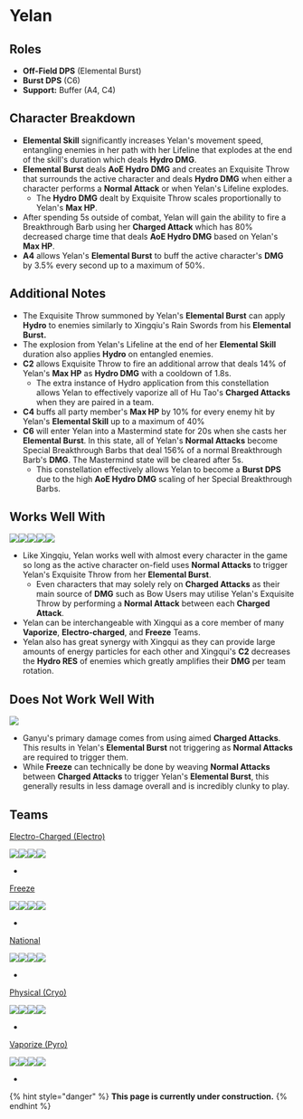 # Yelan

## Roles

* **Off-Field DPS** (Elemental Burst)
* **Burst DPS** (C6)
* **Support:** Buffer (A4, C4)

## Character Breakdown

* **Elemental Skill** significantly increases Yelan's movement speed, entangling enemies in her path with her Lifeline that explodes at the end of the skill's duration which deals **Hydro DMG**.&#x20;
* **Elemental Burst** deals **AoE Hydro DMG** and creates an Exquisite Throw that surrounds the active character and deals **Hydro DMG** when either a character performs a **Normal Attack** or when Yelan's Lifeline explodes.
  * The **Hydro DMG** dealt by Exquisite Throw scales proportionally to Yelan's **Max HP**.
* After spending 5s outside of combat, Yelan will gain the ability to fire a Breakthrough Barb using her **Charged Attack** which has 80% decreased charge time that deals **AoE Hydro DMG** based on Yelan's **Max HP**.
* **A4** allows Yelan's **Elemental Burst** to buff the active character's **DMG** by 3.5% every second up to a maximum of 50%.

## Additional Notes

* The Exquisite Throw summoned by Yelan's **Elemental Burst** can apply **Hydro** to enemies similarly to Xingqiu's Rain Swords from his **Elemental Burst.**
* The explosion from Yelan's Lifeline at the end of her **Elemental Skill** duration also applies **Hydro** on entangled enemies.
* **C2** allows Exquisite Throw to fire an additional arrow that deals 14% of Yelan's **Max HP** as **Hydro DMG** with a cooldown of 1.8s.
  * The extra instance of Hydro application from this constellation allows Yelan to effectively vaporize all of Hu Tao's **Charged Attacks** when they are paired in a team.&#x20;
* **C4** buffs all party member's **Max HP** by 10% for every enemy hit by Yelan's **Elemental Skill** up to a maximum of 40%
* **C6** will enter Yelan into a Mastermind state for 20s when she casts her **Elemental Burst**. In this state, all of Yelan's **Normal Attacks** become Special Breakthrough Barbs that deal 156% of a normal Breakthrough Barb's **DMG**. The Mastermind state will be cleared after 5s.
  * This constellation effectively allows Yelan to become a **Burst DPS** due to the high **AoE Hydro DMG** scaling of her Special Breakthrough Barbs.

## Works Well With

![](../../.gitbook/assets/Element\_Anemo.webp)![](../../.gitbook/assets/Element\_Cryo.webp)![](../../.gitbook/assets/Element\_Electro.webp)![](../../.gitbook/assets/Element\_Hydro.webp)![](../../.gitbook/assets/Element\_Pyro.webp)

* Like Xingqiu, Yelan works well with almost every character in the game so long as the active character on-field uses **Normal Attacks** to trigger Yelan's Exquisite Throw from her **Elemental Burst**.
  * Even characters that may solely rely on **Charged Attacks** as their main source of **DMG** such as Bow Users may utilise Yelan's Exquisite Throw by performing a **Normal Attack** between each **Charged Attack**.
* Yelan can be interchangeable with Xingqui as a core member of many **Vaporize**, **Electro-charged**, and **Freeze** Teams.
* Yelan also has great synergy with Xingqui as they can provide large amounts of energy particles for each other and Xingqui's **C2** decreases the **Hydro RES** of enemies which greatly amplifies their **DMG** per team rotation.

## Does Not Work Well With

![](../../.gitbook/assets/UI\_AvatarIcon\_Ganyu.png)

* Ganyu's primary damage comes from using aimed **Charged Attacks**. This results in Yelan's **Elemental Burst** not triggering as **Normal Attacks** are required to trigger them.
* While **Freeze** can technically be done by weaving **Normal Attacks** between **Charged Attacks** to trigger Yelan's **Elemental Burst**, this generally results in less damage overall and is incredibly clunky to play.

## Teams

[Electro-Charged (Electro)](../../teams/electro-charged.md)

![](../../.gitbook/assets/UI\_AvatarIcon\_Keqing.png)![](../../.gitbook/assets/UI\_AvatarIcon\_Yelan.png)![](../../.gitbook/assets/UI\_AvatarIcon\_Beidou.png)![](../../.gitbook/assets/UI\_AvatarIcon\_Kazuha.png)

*

[Freeze](../../teams/freeze.md)

![](../../.gitbook/assets/UI\_AvatarIcon\_Ayaka.png)![](../../.gitbook/assets/UI\_AvatarIcon\_Yelan.png)![](../../.gitbook/assets/UI\_AvatarIcon\_Diona.png)![](../../.gitbook/assets/UI\_AvatarIcon\_Kazuha.png)

*

[National](../../teams/national.md)

![](../../.gitbook/assets/UI\_AvatarIcon\_Xiangling.png)![](../../.gitbook/assets/UI\_AvatarIcon\_Yelan.png)![](../../.gitbook/assets/UI\_AvatarIcon\_Chongyun.png)![](../../.gitbook/assets/UI\_AvatarIcon\_Bennett.png)

*

[Physical (Cryo)](../../teams/physical-cryo.md)

![](../../.gitbook/assets/UI\_AvatarIcon\_Eula.png)![](../../.gitbook/assets/UI\_AvatarIcon\_Fischl.png)![](../../.gitbook/assets/UI\_AvatarIcon\_Yelan.png)![](../../.gitbook/assets/UI\_AvatarIcon\_Diona.png)

*

[Vaporize (Pyro)](../../teams/reverse-vaporize.md)

![](../../.gitbook/assets/UI\_AvatarIcon\_Hutao.png)![](../../.gitbook/assets/UI\_AvatarIcon\_Yelan.png)![](../../.gitbook/assets/UI\_AvatarIcon\_Xingqiu.png)![](../../.gitbook/assets/UI\_AvatarIcon\_Zhongli.png)

*





{% hint style="danger" %}
**This page is currently under construction.**
{% endhint %}

